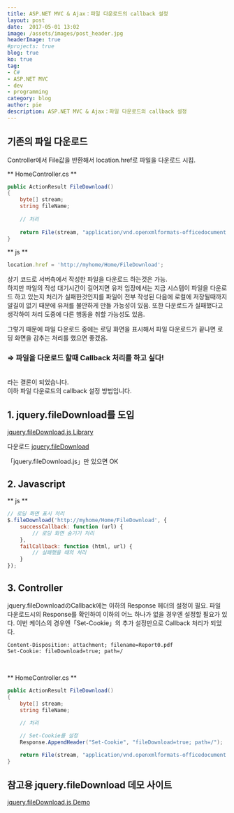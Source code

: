 ```yaml
---
title: ASP.NET MVC & Ajax：파일 다운로드의 callback 설정
layout: post
date:  2017-05-01 13:02
image: /assets/images/post_header.jpg
headerImage: true
#projects: true
blog: true
ko: true
tag:
- C#
- ASP.NET MVC
- dev
- programming
category: blog
author: pie
description: ASP.NET MVC & Ajax：파일 다운로드의 callback 설정
---
```

## 기존의 파일 다운로드

Controller에서 File값을 반환해서 location.href로 파일을 다운로드 시킴.

** HomeController.cs **
```cs
public ActionResult FileDownload()
{
	byte[] stream;
	string fileName;
	
	// 처리
	
	return File(stream, "application/vnd.openxmlformats-officedocument.spreadsheetml.sheet", fileName);
}
```
** js **
```javascript
location.href = 'http://myhome/Home/FileDownload';
```
상기 코드로 서버측에서 작성한 파일을 다운로드 하는것은 가능.<br/>
하지만 파일의 작성 대기시간이 길어지면 유저 입장에서는 지금 시스템이 파일을 다운로드 하고 있는지 처리가 실패한것인지를 
파일이 전부 작성된 다음에 로컬에 저장될때까지 알길이 없기 때문에 유저를 불안하게 만들 가능성이 있음.
또한 다운로드가 실패했다고 생각하여 처리 도중에 다른 행동을 취할 가능성도 있음.

그렇기 때문에 파일 다운로드 중에는 로딩 화면을 표시해서 파일 다운로드가 끝나면 로딩 화면을 감추는 처리를 했으면 좋겠음.

### ⇒ 파일을 다운로드 할때 Callback 처리를 하고 싶다!

<br>
라는 결론이 되었습니다.<br>
이하 파일 다운로드의 callback 설정 방법입니다.<br>

## 1. jquery.fileDownload를 도입

[jquery.fileDownload.js Library](http://johnculviner.com/jquery-file-download-plugin-for-ajax-like-feature-rich-file-downloads/)

다운로드 
[jquery.fileDownload](https://github.com/johnculviner/jquery.fileDownload/tree/master/src/Scripts)


「jquery.fileDownload.js」만 있으면 OK


## 2. Javascript


** js **
```javascript
// 로딩 화면 표시 처리
$.fileDownload('http://myhome/Home/FileDownload', {
	successCallback: function (url) {
		// 로딩 화면 숨기기 처리
	},
	failCallback: function (html, url) {
		// 실패했을 때의 처리
	}
});
```
## 3. Controller

jquery.fileDownloadのCallback에는 이하의 Response 헤더의 설정이 필요.
파일 다운로드시의 Response를 확인하여 이하의 어느 하나가 없을 경우엔 설정할 필요가 있다.
이번 케이스의 경우엔「Set-Cookie」의 추가 설정만으로 Callback 처리가 되었다.

```code
Content-Disposition: attachment; filename=Report0.pdf
Set-Cookie: fileDownload=true; path=/
```
<br>

** HomeController.cs **
```cs
public ActionResult FileDownload()
{
	byte[] stream;
	string fileName;
	
	// 처리

	// Set-Cookie를 설정
	Response.AppendHeader("Set-Cookie", "fileDownload=true; path=/");

	return File(stream, "application/vnd.openxmlformats-officedocument.spreadsheetml.sheet", fileName);
}
```


## 참고용 jquery.fileDownload 데모 사이트

[jquery.fileDownload.js Demo](https://jqueryfiledownload.apphb.com/)



